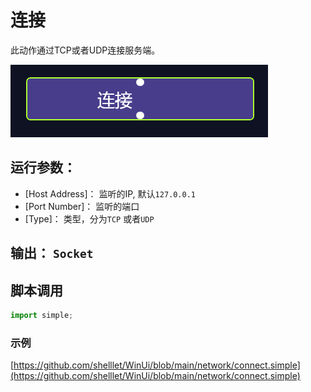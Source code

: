 # 连接 
此动作通过TCP或者UDP连接服务端。

![action](./images/07.png ':size=90%')


## 运行参数：



* [Host Address]： 监听的IP, 默认`127.0.0.1`
* [Port Number]： 监听的端口
* [Type]： 类型，分为`TCP` 或者`UDP`

## 输出： `Socket`


## 脚本调用

```python
import simple;

```

### 示例

[https://github.com/shelllet/WinUi/blob/main/network/connect.simple](https://github.com/shelllet/WinUi/blob/main/network/connect.simple)


